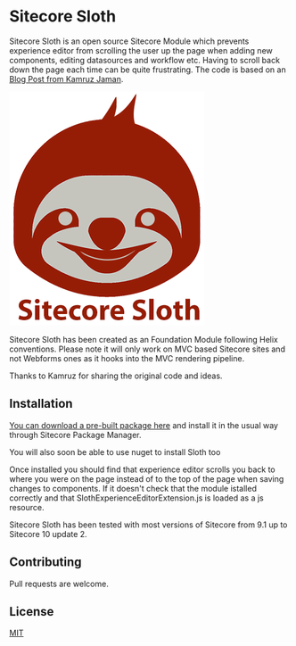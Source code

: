 # Sitecore Sloth

Sitecore Sloth is an open source Sitecore Module which prevents experience editor from scrolling the user up the page when adding new components, editing datasources and workflow etc. Having to scroll back down the page each time can be quite frustrating. The code is based on an [Blog Post from Kamruz Jaman](https://jammykam.wordpress.com/2017/09/08/inheriting-and-extending-sitecore-javascript/).

![Sloth Logo](/src/Foundation/Sloth/code/SitecorePackage/sitecore-sloth-logo-small.png)

Sitecore Sloth has been created as an Foundation Module following Helix conventions. Please note it will only work on MVC based Sitecore sites and not Webforms ones as it hooks into the MVC rendering pipeline.

Thanks to Kamruz for sharing the original code and ideas.

## Installation

[You can download a pre-built package here](https://github.com/fluxdigital/FluxDigital.Extensions/blob/master/src/Foundation/Sloth/code/SitecorePackage/Siteore%20Sloth-1.0.zip) and install it in the usual way through Sitecore Package Manager.

You will also soon be able to use nuget to install Sloth too

Once installed you should find that experience editor scrolls you back to where you were on the page instead of to the top of the page when saving changes to components. If it doesn't check that the module istalled correctly and that SlothExperienceEditorExtension.js is loaded as a js resource.

Sitecore Sloth has been tested with most versions of Sitecore from 9.1 up to Sitecore 10 update 2.

## Contributing

Pull requests are welcome.

## License

[MIT](https://choosealicense.com/licenses/mit/)
